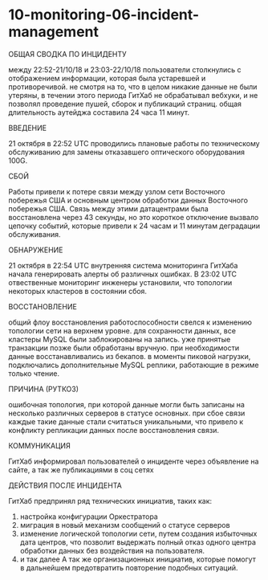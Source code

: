 # 10-monitoring-06-incident-management


ОБЩАЯ СВОДКА ПО ИНЦИДЕНТУ

между 22:52-21/10/18 и 23:03-22/10/18 пользователи столкнулись с отображением информации, которая была устаревшей и противоречивой. не смотря на то, что в целом никакие данные не были утеряны, в течении этого периода ГитХаб не обрабатывал вебхуки, и не позволял проведение пушей, сборок и публикаций страниц.
общая длительность аутейджа составила 24 часа 11 минут.

ВВЕДЕНИЕ

21 октября в 22:52 UTC проводились плановые работы по техническому обслуживанию для замены отказавшего оптического оборудования 100G. 

СБОЙ

Работы привели к потере связи между узлом сети Восточного побережья США и основным центром обработки данных Восточного побережья США. Связь между этими датацентрами была восстановлена через 43 секунды, но это короткое отключение вызвало цепочку событий, которые привели к 24 часам и 11 минутам деградации обслуживания.

ОБНАРУЖЕНИЕ

21 октября в 22:54 UTC внутренняя система мониторинга ГитХаба начала генерировать алерты об различных ошибках. В 23:02 UTC отвественные мониторинг инженеры установили, что топологии некоторых кластеров в состоянии сбоя.

ВОССТАНОВЛЕНИЕ

общий флоу восстановления работоспособности свелся к изменению топологии сети на верхнем уровне. для сохранности данных, все кластеры MySQL были заблокированы на запись. уже принятые транзакции позже были обработаны вручную.
при необходимости данные восстанавливались из бекапов. в моменты пиковой нагрузки, подключались дополнительные MySQL реплики, работающие в режиме только чтение.

ПРИЧИНА (РУТКОЗ)

ошибочная топология, при которой данные могли быть записаны на несколько различных серверов в статусе основных. при сбое связи каждые такие данные стали считаться уникальными, что привело к конфликту репликации данных после восстановления связи.

КОММУНИКАЦИЯ

ГитХаб информировал пользователей о инциденте через объявление на сайте, а так же публикациями в соц сетях

ДЕЙСТВИЯ ПОСЛЕ ИНЦИДЕНТА

ГитХаб предпринял ряд технических инициатив, таких как:
1. настройка конфигурации Оркестратора
2. миграция в новый механизм сообщений о статусе серверов
3. изменение логической топологии сети, путем создания избыточных дата центров, что позволит выдержать полный отказ одного центра обработки данных без воздействия на пользователя.
4. и так далее
А так же организационных инициатив, которые помогут в дальнейшем предотвратить повторение подобных ситуаций.
